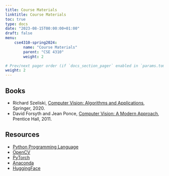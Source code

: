 ```yaml
---
title: Course Materials
linktitle: Course Materials
toc: true
type: docs
date: "2023-08-15T00:00:00+01:00"
draft: false
menu:
    cse4310-spring2024:
        name: "Course Materials"
        parent: "CSE 4310"
        weight: 2

# Prev/next pager order (if `docs_section_pager` enabled in `params.toml`)
weight: 2
---
```


## Books

- Richard Szeliski, [Computer Vision: Algorithms and Applications](https://szeliski.org/Book/), Springer, 2020.
- David Forsyth and Jean Ponce, [Computer Vision: A Modern Approach](https://www.amazon.com/Computer-Vision-Modern-Approach-2nd/dp/013608592X), Prentice Hall, 2011.

## Resources

- [Python Programming Language](https://www.python.org/)
- [OpenCV](https://opencv.org/)
- [PyTorch](https://pytorch.org/)
- [Anaconda](https://www.anaconda.com/products/individual)
- [HuggingFace](https://huggingface.co/)

